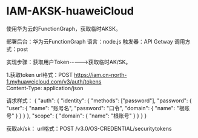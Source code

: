 # IAM-AKSK-huaweiCloud
使用华为云的FunctionGraph，获取临时AKSK。

部署后台：华为云FunctionGraph
语言：node.js
触发器：API Getway
调用方式：post


实现步骤：获取用户Token----->获取临时AK/SK。

1.获取token
  url格式：POST https://iam.cn-north-1.myhuaweicloud.com/v3/auth/tokens  
  Content-Type: application/json
  
  请求样式：
  {
  "auth": {
    "identity": {
      "methods": ["password"],
      "password": {
        "user": {
          "name": "账号名",
          "password": "口令",
          "domain": {
            "name": "根账号"
          }
        }
      }
    },
    "scope": {
      "domain": {
        "name": "根账号"
      }
    }
  }
}


获取ak/sk：
  url格式：POST /v3.0/OS-CREDENTIAL/securitytokens
  
